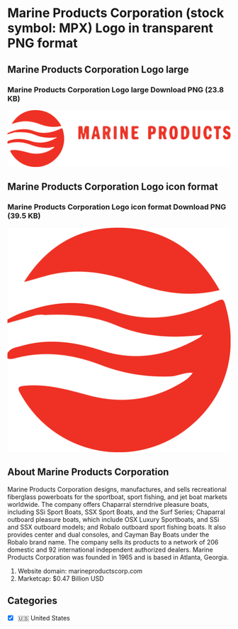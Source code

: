 # Marine Products Corporation (stock symbol: MPX) Logo in transparent PNG format

## Marine Products Corporation Logo large

### Marine Products Corporation Logo large Download PNG (23.8 KB)

![Marine Products Corporation Logo large Download PNG (23.8 KB)](/img/orig/MPX_BIG-67e6aaca.png)

## Marine Products Corporation Logo icon format

### Marine Products Corporation Logo icon format Download PNG (39.5 KB)

![Marine Products Corporation Logo icon format Download PNG (39.5 KB)](/img/orig/MPX-561f393d.png)

## About Marine Products Corporation

Marine Products Corporation designs, manufactures, and sells recreational fiberglass powerboats for the sportboat, sport fishing, and jet boat markets worldwide. The company offers Chaparral sterndrive pleasure boats, including SSi Sport Boats, SSX Sport Boats, and the Surf Series; Chaparral outboard pleasure boats, which include OSX Luxury Sportboats, and SSi and SSX outboard models; and Robalo outboard sport fishing boats. It also provides center and dual consoles, and Cayman Bay Boats under the Robalo brand name. The company sells its products to a network of 206 domestic and 92 international independent authorized dealers. Marine Products Corporation was founded in 1965 and is based in Atlanta, Georgia.

1. Website domain: marineproductscorp.com
2. Marketcap: $0.47 Billion USD


## Categories
- [x] 🇺🇸 United States
